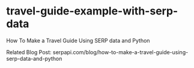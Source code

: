 # travel-guide-example-with-serp-data
How To Make a Travel Guide Using SERP data and Python

Related Blog Post: serpapi.com/blog/how-to-make-a-travel-guide-using-serp-data-and-python

